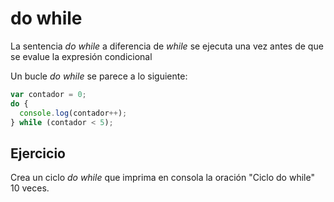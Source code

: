 # do while

La sentencia _do while_ a diferencia de _while_ se ejecuta una vez antes de que se evalue la expresión condicional

Un bucle _do while_ se parece a lo siguiente:

```js
var contador = 0;
do {
  console.log(contador++);
} while (contador < 5);
```

## Ejercicio

Crea un ciclo _do while_ que imprima en consola la oración "Ciclo do while" 10 veces.
